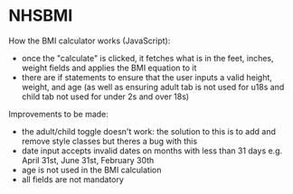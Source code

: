 # NHSBMI

How the BMI calculator works (JavaScript):

- once the "calculate" is clicked, it fetches what is in the feet, inches, weight fields and applies the BMI equation to it
- there are if statements to ensure that the user inputs a valid height, weight, and age (as well as ensuring adult tab is not used for u18s and child tab not used for under 2s and over 18s)

Improvements to be made:
- the adult/child toggle doesn't work: the solution to this is to add and remove style classes but theres a bug with this
- date input accepts invalid dates on months with less than 31 days e.g. April 31st, June 31st, February 30th
- age is not used in the BMI calculation
- all fields are not mandatory